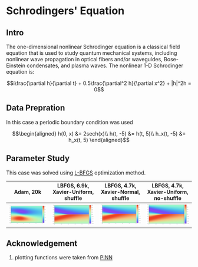 # Schrodingers' Equation 
## Intro
The one-dimensional nonlinear Schrodinger equation is a classical field equation that is used to study quantum mechanical systems, including nonlinear wave propagation in optical fibers and/or waveguides, Bose-Einstein condensates, and plasma waves. The nonlinear 1-D Schrodinger equation is:
```math
i\frac{\partial h}{\partial t} + 0.5\frac{\partial^2 h}{\partial x^2} + |h|^2h = 0
```
## Data Prepration
In this case a periodic boundary condition was used
```math
\begin{aligned}
h(0, x) &= 2sech(x)\\
h(t, -5) &= h(t, 5)\\
h_x(t, -5) &= h_x(t, 5)
\end{aligned}
```
## Parameter Study
This case was solved using [L-BFGS](https://erfanhamdi.github.io/blog_posts/l-bfgs/lbfgs.html) optimization method.

|        Adam, 20k   | LBFGS, 6.9k, Xavier-Uniform, shuffle | LBFGS, 4.7k, Xavier-Normal, shuffle  |  LBFGS, 4.7k, Xavier-Uniform, no-shuffle  |
|:----------:|:-------------:|:-------------:|:-------------:|
|![](/Burgers_Equation/figures/adam_20k.png)|![](/Burgers_Equation/figures/lbfgs_xavier_uniform_shuffle.png)|![](/Burgers_Equation/figures/lbfgs_xavier_normal_shuffle.png)|![](/Burgers_Equation/figures/lbfgs_xavier_uniform_no_shuffle.png)


## Acknowledgement
1. plotting functions were taken from [PINN](https://github.com/maziarraissi/PINNs)